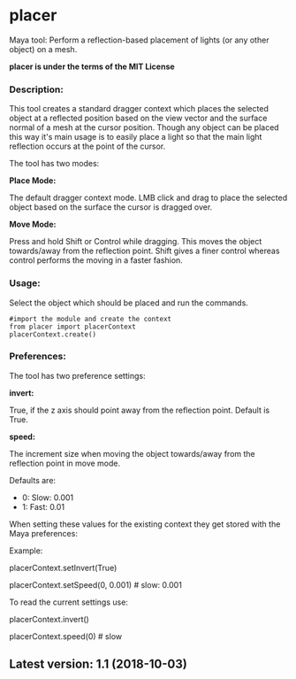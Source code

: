 # placer
Maya tool: Perform a reflection-based placement of lights (or any other object) on a mesh.

**placer is under the terms of the MIT License**

### Description:

This tool creates a standard dragger context which places the selected object at a reflected position based on the view vector and the surface normal of a mesh at the cursor position. Though any object can be placed this way it's main usage is to easily place a light so that the main light reflection occurs at the point of the cursor.

The tool has two modes:

**Place Mode:**

The default dragger context mode. LMB click and drag to place the selected object based on the surface the cursor is dragged over.


**Move Mode:**

Press and hold Shift or Control while dragging. This moves the object towards/away from the reflection point. Shift gives a finer control whereas control performs the moving in a faster fashion.

### Usage:

Select the object which should be placed and run the commands.

```
#import the module and create the context
from placer import placerContext
placerContext.create()
```

### Preferences:

The tool has two preference settings:

**invert:**

True, if the z axis should point away from the reflection point. Default is True.


**speed:**

The increment size when moving the object towards/away from the reflection point in move mode.

Defaults are:
- 0: Slow: 0.001
- 1: Fast: 0.01


When setting these values for the existing context they get stored with the Maya preferences:

Example:

placerContext.setInvert(True)

placerContext.setSpeed(0, 0.001) # slow: 0.001


To read the current settings use:

placerContext.invert()

placerContext.speed(0) # slow

## Latest version: 1.1 (2018-10-03)
